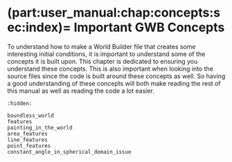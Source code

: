 (part:user_manual:chap:concepts:sec:index)=
Important GWB Concepts
======================

To understand how to make a World Builder file that creates some interesting initial conditions, it is important to understand some of the concepts it is built upon. This chapter is dedicated to ensuring you understand these concepts. This is also important when looking into the source files since the code is built around these concepts as well. So having a good understanding of these concepts will both make reading the rest of this manual as well as reading the code a lot easier.

```{toctree}
:hidden:

boundless_world
features
painting_in_the_world
area_features
line_features
point_features
constant_angle_in_spherical_domain_issue
```
